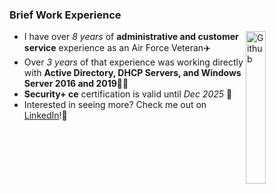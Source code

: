 ### Brief Work Experience

<img width="25%" align="right" alt="Github" img src="https://user-images.githubusercontent.com/105303924/168323328-24d832a1-5baf-455a-bd2d-b827fb36dc09.JPG" />


* I have over _8 years_ of **administrative and customer service** experience as an Air Force Veteran✈️
* Over _3 years_ of that experience was working directly with **Active Directory, DHCP Servers, and Windows Server 2016 and 2019**👩‍💻
* **Security+ ce** certification is valid until _Dec 2025_ 🔐
* Interested in seeing more? Check me out on [LinkedIn](http://www.linkedin.com/in/kennedy-geedey/)!🔗
